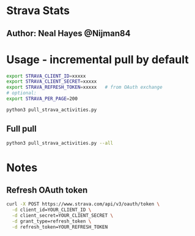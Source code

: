 # Strava Stats
## Author: Neal Hayes @Nijman84


# Usage - incremental pull by default
```sh
export STRAVA_CLIENT_ID=xxxxx
export STRAVA_CLIENT_SECRET=xxxxx
export STRAVA_REFRESH_TOKEN=xxxxx   # from OAuth exchange
# optional:
export STRAVA_PER_PAGE=200

python3 pull_strava_activities.py
```

## Full pull
```sh
python3 pull_strava_activities.py --all
```




# Notes

## Refresh OAuth token
```sh
curl -X POST https://www.strava.com/api/v3/oauth/token \
  -d client_id=YOUR_CLIENT_ID \
  -d client_secret=YOUR_CLIENT_SECRET \
  -d grant_type=refresh_token \
  -d refresh_token=YOUR_REFRESH_TOKEN
```
